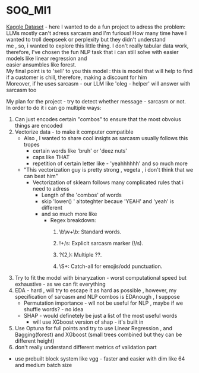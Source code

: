 # SOQ_Ml1
[Kaggle Dataset](https://www.kaggle.com/datasets/danofer/sarcasm) - here I wanted to do a fun project to adress the problem: </br>
LLMs mostly can't adress sarcasm and I'm furious! How many time have I wanted to troll deepseek or perplexity but they didn't understand </br>
me , so, i wanted to explore this little thing.
I don't really tabular data work, therefore, I've chosen the fun NLP task that i can still solve with easier models like linear regression and </br> easier ansumbles like forest.  </br>
My final point is to 'sell' to you this model : this is model that will help to find if a customer is chill, therefore, making a discount for him </br> Moreover, if he uses sarcasm - our LLM like 'oleg - helper' will answer with sarcasm too </br>

My plan for the project - try to detect whether message - sarcasm or not. </br> 
In order to do it i can go multiple ways:
1. Can just encodes certain "combos" to ensure that the most obvoius things are encoded 
2. Vectorize data - to make it computer compatible 
    - Also , I wanted to share cool insigts as sarcasm usually follows this tropes
        - certain words like 'bruh' or 'deez nuts'
        - caps like THAT
        - repetition of certain letter like - 'yeahhhhhh' and so much more
    - "This vectorization guy is pretty strong , vegeta , i don't think that we can beat him"
        - Vectorization of sklearn follows many complicated rules that i need to adress
            - Length of the 'combos' of words 
            - skip 'lower() ' altoteghter becaue 'YEAH' and 'yeah' is different
            - and so much more like
                - Regex breakdown:
                    1. \b\w+\b: Standard words.

                    2. !+/s: Explicit sarcasm marker (!/s).

                    3. \?{2,}: Multiple ??.

                    4. \S+: Catch-all for emojis/odd punctuation.
3. Try to fit the model with binaryzation - worst computational speed but exhaustive - as we can fit everything 
4. EDA - hard , will try to escape it as hard as possible , however, my specification of sarcasm and NLP combos is EDAnough , I suppose
    - Permutation importance - wll not be useful for NLP , maybe if we shuffle words? - no idea
    - SHAP - would definetely be just a list of the most useful words 
        - will use XGboost version of shap - it's built in
5. Use Optuna for full points and try to use Linear Regression , and Bagging(forest) and XGboost (small trees combined but they can be different height)
6. don't really understand different metrics of validation part 
* use prebuilt block system like vgg - faster and easier with dim like 64 and medium batch size
